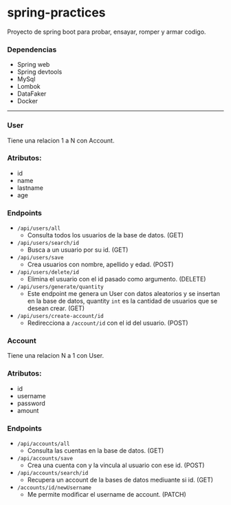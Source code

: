 # spring-practices
Proyecto de spring boot para probar, ensayar, romper y armar codigo.

### Dependencias
- Spring web
- Spring devtools
- MySql
- Lombok
- DataFaker
- Docker

---
### User
Tiene una relacion 1 a N con Account.

### Atributos:
- id
- name
- lastname
- age
### Endpoints

  - `/api/users/all`
    - Consulta todos los usuarios de la base de datos. (GET)
  - `/api/users/search/id`
    - Busca a un usuario por su id. (GET)
  - `/api/users/save`
     - Crea usuarios con nombre, apellido y edad. (POST)
  - `/api/users/delete/id`
    - Elimina el usuario con el id pasado como argumento. (DELETE)
  - `/api/users/generate/quantity`
    - Este endpoint me genera un User con datos aleatorios y se insertan en la base de datos, quantity `int` es la cantidad de usuarios que se desean crear. (GET) 
  - `/api/users/create-account/id`
    - Redirecciona a `/account/id` con el id del usuario. (POST)     
  
### Account
Tiene una relacion N a 1 con User.

### Atributos:
- id
- username
- password
- amount
### Endpoints

  - `/api/accounts/all`
    - Consulta las cuentas en la base de datos. (GET)
  - `/api/accounts/save`
    - Crea una cuenta con y la vincula al usuario con ese id. (POST) 
  - `/api/accounts/search/id`
    - Recupera un account de la bases de datos mediuante si id. (GET)  
  - `/accounts/id/newUsername`
    - Me permite modificar el username de account. (PATCH)  